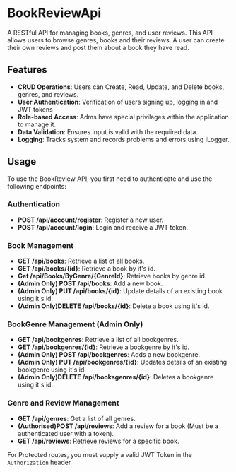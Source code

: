 # BookReviewApi

A RESTful API for managing books, genres, and user reviews. This API allows users to browse genres, books and their reviews. A user can create their own reviews and post them about a book they have read. 

## Features

- **CRUD Operations**: Users can Create, Read, Update, and Delete books, genres, and reviews.
- **User Authentication**: Verification of users signing up, logging in and JWT tokens
- **Role-based Access**: Adms have special privilages within the application to manage it.
- **Data Validation**: Ensures input is valid with the requiired data.
- **Logging**: Tracks system and records problems and errors using ILogger.

## Usage

To use the BookReview API, you first need to authenticate and use the following endpoints:

### Authentication

- **POST /api/account/register**: Register a new user.
- **POST /api/account/login**: Login and receive a JWT token.

### Book Management

- **GET /api/books**: Retrieve a list of all books.
- **GET /api/books/{id}**: Retrieve a book by it's id.
- **Get /api/Books/ByGenre/{GenreId}**: Retrieve books by genre id.
- **(Admin Only) POST /api/books**: Add a new book.
- **(Admin Only) PUT /api/books/{id}**: Update details of an existing book using it's id.
- **(Admin Only)DELETE /api/books/{id}**: Delete a book using it's id.

### BookGenre Management (Admin Only)

- **GET /api/bookgenres**: Retrieve a list of all bookgenres.
- **GET /api/bookgenres/{id}**: Retrieve a bookgenre by it's id.
- **(Admin Only) POST /api/bookgenres**: Adds a new bookgenre.
- **(Admin Only) PUT /api/bookgenres/{id}**: Updates details of an existing bookgenre using it's id.
- **(Admin Only)DELETE /api/booksgenres/{id}**: Deletes a bookgenre using it's id.

### Genre and Review Management

- **GET /api/genres**: Get a list of all genres.
- **(Authorised)POST /api/reviews**: Add a review for a book (Must be a authenticated user with a token).
- **GET /api/reviews**: Retrieve reviews for a specific book.

For Protected routes, you must supply a valid JWT Token in the `Authorization` header

